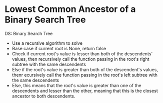 # Lowest Common Ancestor of a Binary Search Tree

DS: Binary Search Tree

- Use a recursive algorithm to solve
- Base case if current root is None, return false
- Check if current root's value is lesser than both of the descendents' values, then recursively call the function passing in the root's right subtree with the same descendents
- Else if the root's value is greater than both of the descendent's values, thenr ecursively call the function passing in the root's left subtree with the same descendents
- Else, this means that the root's value is greater than one of the descendents and lesser than the other, meaning that this is the closest ancestor to both descendents.
